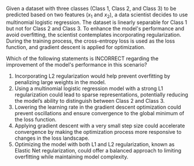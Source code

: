 Given a dataset with three classes (Class 1, Class 2, and Class 3) to be predicted based on two features ($x_1$ and $x_2$), a data scientist decides to use multinomial logistic regression. The dataset is linearly separable for Class 1 but not for Class 2 and Class 3. To enhance the model's performance and avoid overfitting, the scientist contemplates incorporating regularization. During the training process, the cross-entropy loss is used as the loss function, and gradient descent is applied for optimization.

Which of the following statements is INCORRECT regarding the improvement of the model's performance in this scenario?

1. Incorporating L2 regularization would help prevent overfitting by penalizing large weights in the model.
2. Using a multinomial logistic regression model with a strong L1 regularization could lead to sparse representations, potentially reducing the model’s ability to distinguish between Class 2 and Class 3.
3. Lowering the learning rate in the gradient descent optimization could prevent oscillations and ensure convergence to the global minimum of the loss function.
4. Applying gradient descent with a very small step size could accelerate convergence by making the optimization process more responsive to changes in the loss landscape.
5. Optimizing the model with both L1 and L2 regularization, known as Elastic Net regularization, could offer a balanced approach to limiting overfitting while maintaining model complexity.